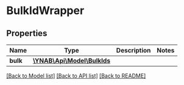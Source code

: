# BulkIdWrapper

## Properties
Name | Type | Description | Notes
------------ | ------------- | ------------- | -------------
**bulk** | [**\YNAB\Api\Model\BulkIds**](BulkIds.md) |  | 

[[Back to Model list]](../README.md#documentation-for-models) [[Back to API list]](../README.md#documentation-for-api-endpoints) [[Back to README]](../README.md)


